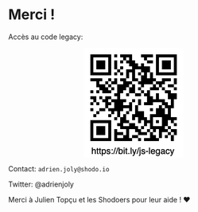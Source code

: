 # Merci !

Accès au code legacy:

![](assets/qrcode.png)

Contact: `adrien.joly@shodo.io`

Twitter: @adrienjoly

Merci à Julien Topçu et les Shodoers pour leur aide ! ❤️

<style>img { display: block; margin: 0 auto; }</style>
